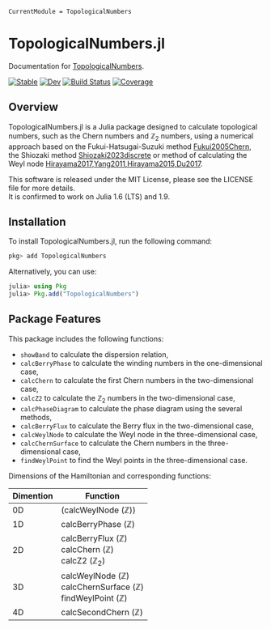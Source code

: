 ```@meta
CurrentModule = TopologicalNumbers
```

# TopologicalNumbers.jl

Documentation for [TopologicalNumbers](https://github.com/KskAdch/TopologicalNumbers.jl).



[![Stable](https://img.shields.io/badge/docs-stable-blue.svg)](https://KskAdch.github.io/TopologicalNumbers.jl/stable/)
[![Dev](https://img.shields.io/badge/docs-dev-blue.svg)](https://KskAdch.github.io/TopologicalNumbers.jl/dev/)
[![Build Status](https://github.com/KskAdch/TopologicalNumbers.jl/actions/workflows/CI.yml/badge.svg?branch=main)](https://github.com/KskAdch/TopologicalNumbers.jl/actions/workflows/CI.yml?query=branch%3Amain)
[![Coverage](https://codecov.io/gh/KskAdch/TopologicalNumbers.jl/branch/main/graph/badge.svg)](https://codecov.io/gh/KskAdch/TopologicalNumbers.jl)

## Overview

TopologicalNumbers.jl is a Julia package designed to calculate topological numbers, such as the Chern numbers and $\mathbb{Z}_2$ numbers, 
using a numerical approach based on the Fukui-Hatsugai-Suzuki method [Fukui2005Chern](@cite), the Shiozaki method [Shiozaki2023discrete](@cite) or method of calculating the Weyl node [Hirayama2017,Yang2011,Hirayama2015,Du2017](@cite).

This software is released under the MIT License, please see the LICENSE file for more details.  
It is confirmed to work on Julia 1.6 (LTS) and 1.9.


## Installation

To install TopologicalNumbers.jl, run the following command:

```julia
pkg> add TopologicalNumbers
```

Alternatively, you can use:

```julia
julia> using Pkg
julia> Pkg.add("TopologicalNumbers")
```



## Package Features

This package includes the following functions:

- `showBand` to calculate the dispersion relation,
- `calcBerryPhase` to calculate the winding numbers in the one-dimensional case,
- `calcChern` to calculate the first Chern numbers in the two-dimensional case,
- `calcZ2` to calculate the $\mathbb{Z}_2$ numbers in the two-dimensional case,
- `calcPhaseDiagram` to calculate the phase diagram using the several methods,
- `calcBerryFlux` to calculate the Berry flux in the two-dimensional case,
- `calcWeylNode` to calculate the Weyl node in the three-dimensional case,
- `calcChernSurface` to calculate the Chern numbers in the three-dimensional case,
- `findWeylPoint` to find the Weyl points in the three-dimensional case.

Dimensions of the Hamiltonian and corresponding functions:

|Dimention|Function                                                                                            |
|---------|----------------------------------------------------------------------------------------------------|
|0D       |(calcWeylNode ($\mathbb{Z}$))<br>                                                                   |
|1D       |calcBerryPhase ($\mathbb{Z}$)<br>                                                                   |
|2D       |calcBerryFlux ($\mathbb{Z}$)<br> calcChern ($\mathbb{Z}$)<br> calcZ2 ($\mathbb{Z}_{2}$)<br>         |
|3D       |calcWeylNode ($\mathbb{Z}$)<br> calcChernSurface ($\mathbb{Z}$)<br> findWeylPoint ($\mathbb{Z}$)<br>|
|4D       |calcSecondChern ($\mathbb{Z}$)<br>                                                                  |


<!-- 
|function        |0D            |1D          |2D              |3D          |4D          |
|----------------|:------------:|:----------:|:--------------:|:----------:|:----------:|
|calcBerryPhase  |              |$\mathbb{Z}$|                |            |            |
|calcBerryFlux   |              |            |$\mathbb{Z}$    |            |            |
|calcChern       |              |            |$\mathbb{Z}$    |            |            |
|calcZ2          |              |            |$\mathbb{Z}_{2}$|            |            |
|calcWeylNode    |($\mathbb{Z}$)|            |                |$\mathbb{Z}$|            |
|calcChernSurface|              |            |                |$\mathbb{Z}$|            |
|findWeylPoint   |              |            |                |$\mathbb{Z}$|            |
|calcSecondChern |              |            |                |            |$\mathbb{Z}$| -->